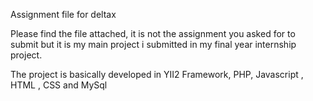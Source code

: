 
Assignment file for deltax

Please find the file attached, it is not the assignment you asked for to submit but it is my main project i submitted in my final year internship project.

The project is basically developed in YII2 Framework, PHP, Javascript , HTML , CSS and MySql
